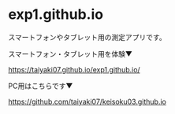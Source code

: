 # exp1.github.io
スマートフォンやタブレット用の測定アプリです。


スマートフォン・タブレット用を体験▼

https://taiyaki07.github.io/exp1.github.io/


PC用はこちらです▼

https://github.com/taiyaki07/keisoku03.github.io
